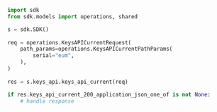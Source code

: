 <!-- Start SDK Example Usage -->
```python
import sdk
from sdk.models import operations, shared

s = sdk.SDK()
    
req = operations.KeysAPICurrentRequest(
    path_params=operations.KeysAPICurrentPathParams(
        serial="eum",
    ),
)
    
res = s.keys_api.keys_api_current(req)

if res.keys_api_current_200_application_json_one_of is not None:
    # handle response
```
<!-- End SDK Example Usage -->